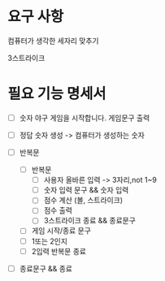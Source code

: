 
# 요구 사항 
컴퓨터가 생각한 세자리 맞추기

3스트라이크 
# 필요 기능 명세서
- [ ] 숫자 야구 게임을 시작합니다. 게임문구 출력
- [ ] 정답 숫자 생성 -> 컴퓨터가 생성하는 숫자
- [ ] 반복문  
  - [ ]  반복문
     - [ ] 사용자 올바른 입력 -> 3자리,not 1~9
     - [ ] 숫자 입력 문구 && 숫자 입력
     - [ ] 점수 계산 (볼, 스트라이크)
     - [ ] 점수 출력
     - [ ] 3스트라이크 종료 && 종료문구
  -[ ]  게임 시작/종료 문구
  - [ ] 1또는 2인지
  - [ ] 2입력 반복문 종료
- [ ] 종료문구 && 종료

    